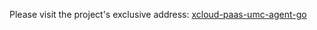 Please visit the project's exclusive address: [xcloud-paas-umc-agent-go](../../../../../super-devops-umc-agent-go)